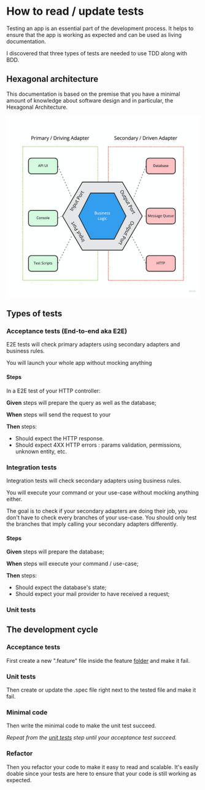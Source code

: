 # How to read / update tests

Testing an app is an essential part of the development process.
It helps to ensure that the app is working as expected and can be used as living documentation.

I discovered that three types of tests are needed to use TDD along with BDD.

## Hexagonal architecture

This documentation is based on the premise that you have a minimal amount of knowledge about
software design and in
particular, the Hexagonal Architecture.

<img src="assets/hexagonal_architecture.png" width=600>

## Types of tests

### Acceptance tests (End-to-end aka E2E)

[//]: # (These tests are written in [Gherkin]&#40;https://cucumber.io/docs/gherkin/reference&#41;, are located in the)

[//]: # (features [folder]&#40;../features&#41; and have the `.feature` extension.)
E2E tests will check primary adapters using secondary adapters and business rules.

You will launch your whole app without mocking anything

#### Steps

In a E2E test of your HTTP controller:

**Given** steps will prepare the query as well as the database;

**When** steps will send the request to your

**Then** steps:

- Should expect the HTTP response.
- Should expect 4XX HTTP errors : params validation, permissions, unknown entity, etc.

### Integration tests

Integration tests will check secondary adapters using business rules.

You will execute your command or your use-case without mocking anything either.

The goal is to check if your secondary adapters are doing their job, you don't have to check every
branches of your
use-case.
You should only test the branches that imply calling your secondary adapters differently.

#### Steps

**Given** steps will prepare the database;

**When** steps will execute your command / use-case;

**Then** steps:

- Should expect the database's state;
- Should expect your mail provider to have received a request;

### Unit tests

[//]: # (TODO)

## The development cycle

### Acceptance tests

First create a new ".feature" file inside the feature [folder](../tests) and make it fail.

### Unit tests

Then create or update the .spec file right next to the tested file and make it fail.

### Minimal code

Then write the minimal code to make the unit test succeed.

_Repeat from the [unit tests](#unit-tests) step until your acceptance test succeed._

### Refactor

Then you refactor your code to make it easy to read and scalable.
It's easily doable since your tests are here to ensure that your code is still working as expected.
